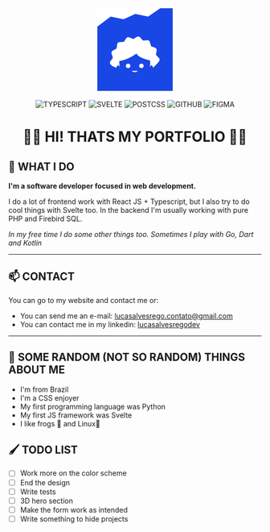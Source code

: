 <div align="center">
  <img src="https://raw.githubusercontent.com/devlulcas/devlulcas.github.io/main/.github/images/logo.png" alt="logo"/>

![TYPESCRIPT](https://img.shields.io/static/v1?label=TYPESCRIPT&labelColor=18191F&message=TS&color=18191F&logo=TYPESCRIPT&logoColor=FFBD12&style=flat-square)
![SVELTE](https://img.shields.io/static/v1?label=SVELTE&labelColor=18191F&message=KIT&color=18191F&logo=SVELTE&logoColor=FFBD12&style=flat-square)
![POSTCSS](https://img.shields.io/static/v1?label=POST&labelColor=18191F&message=CSS&color=18191F&logo=POSTCSS&logoColor=FFBD12&style=flat-square)
![GITHUB](https://img.shields.io/static/v1?label=GIT&labelColor=18191F&message=HUB&color=18191F&logo=GITHUB&logoColor=FFBD12&style=flat-square)
![FIGMA](https://img.shields.io/static/v1?label=FIGMA&labelColor=18191F&message=+CONTRA&color=18191F&logo=figma&logoColor=FFBD12&style=flat-square)

<h1>🧙‍♂️ HI! THATS MY PORTFOLIO 🧙‍♂️</h1>

</div>

## 👋 WHAT I DO

**I'm a software developer focused in web development.**

I do a lot of frontend work with React JS + Typescript, but I also try to do cool things with Svelte too.
In the backend I'm usually working with pure PHP and Firebird SQL.

_In my free time I do some other things too. Sometimes I play with Go, Dart and Kotlin_

---

## 📫 CONTACT

You can go to my website and contact me or:

- You can send me an e-mail: <a href="mailto:lucasalvesrego.contato@gmail.com" title="e-mail">lucasalvesrego.contato@gmail.com</a>
- You can contact me in my linkedin: [lucasalvesregodev](https://www.linkedin.com/in/lucasalvesregodev/)

---

## 👾 SOME RANDOM (NOT SO RANDOM) THINGS ABOUT ME

- I'm from Brazil
- I'm a CSS enjoyer
- My first programming language was Python
- My first JS framework was Svelte
- I like frogs 🐸 and Linux🐧

## 🖌️ TODO LIST

- [ ] Work more on the color scheme
- [ ] End the design
- [ ] Write tests
- [ ] 3D hero section
- [ ] Make the form work as intended
- [ ] Write something to hide projects

